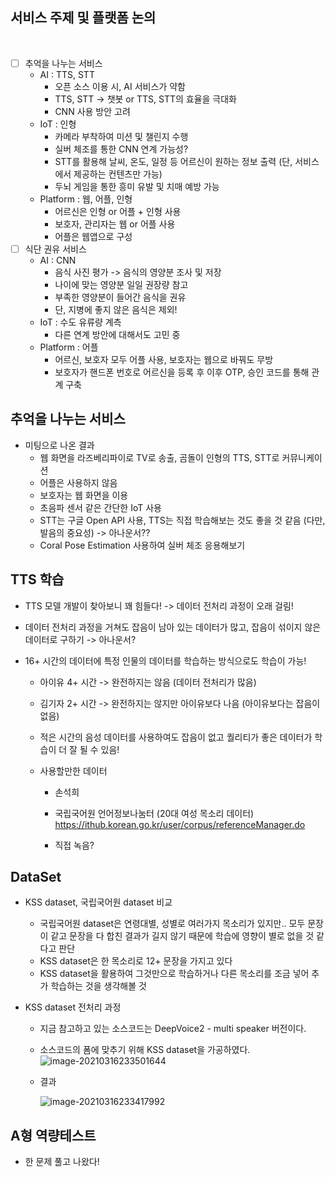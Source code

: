 <h2>서비스 주제 및 플랫폼 논의</h2><br>

- [ ] 추억을 나누는 서비스<br>
  - AI : TTS, STT<br>
    - 오픈 소스 이용 시, AI 서비스가 약함<br>
    - TTS, STT -> 챗봇 or TTS, STT의 효율을 극대화<br>
    - CNN 사용 방안 고려<br>
  - IoT : 인형<br>
    - 카메라 부착하여 미션 및 챌린지 수행<br>
    - 실버 체조를 통한 CNN 연계 가능성?<br>
    - STT를 활용해 날씨, 온도, 일정 등 어르신이 원하는 정보 출력 (단, 서비스에서 제공하는 컨텐츠만 가능)<br>
    - 두뇌 게임을 통한 흥미 유발 및 치매 예방 가능<br>
  - Platform : 웹, 어플, 인형<br>
    - 어르신은 인형 or 어플 + 인형 사용<br>
    - 보호자, 관리자는 웹 or 어플 사용<br>
    - 어플은 웹앱으로 구성<br>
- [ ] 식단 권유 서비스<br>
  - AI : CNN<br>
    - 음식 사진 평가 -> 음식의 영양분 조사 및 저장<br>
    - 나이에 맞는 영양분 일일 권장량 참고<br>
    - 부족한 영양분이 들어간 음식을 권유<br>
    - 단, 지병에 좋지 않은 음식은 제외!<br>
  - IoT : 수도 유류량 계측<br>
    - 다른 연계 방안에 대해서도 고민 중<br>
  - Platform : 어플<br>
    - 어르신, 보호자 모두 어플 사용, 보호자는 웹으로 바꿔도 무방<br>
    - 보호자가 핸드폰 번호로 어르신을 등록 후 이후 OTP, 승인 코드를 통해 관계 구축<br>



<h2>추억을 나누는 서비스</h2>

- 미팅으로 나온 결과 <br>
  - 웹 화면을 라즈베리파이로 TV로 송출, 곰돌이 인형의 TTS, STT로 커뮤니케이션<br>
  - 어플은 사용하지 않음<br>
  - 보호자는 웹 화면을 이용<br>
  - 초음파 센서 같은 간단한 IoT 사용<br>
  - STT는 구글 Open API 사용, TTS는 직접 학습해보는 것도 좋을 것 같음 (다만, 발음의 중요성) -> 아나운서??<br>
  - Coral Pose Estimation 사용하여 실버 체조 응용해보기<br>



<h2>TTS 학습</h2>

- TTS 모델 개발이 찾아보니 꽤 힘들다! -> 데이터 전처리 과정이 오래 걸림!

- 데이터 전처리 과정을 거쳐도 잡음이 남아 있는 데이터가 많고, 잡음이 섞이지 않은 데이터로 구하기 -> 아나운서?

- 16+ 시간의 데이터에 특정 인물의 데이터를 학습하는 방식으로도 학습이 가능!

  - 아이유 4+ 시간 -> 완전하지는 않음 (데이터 전처리가 많음)

  - 김기자 2+ 시간 -> 완전하지는 않지만 아이유보다 나음 (아이유보다는 잡음이 없음)

  - 적은 시간의 음성 데이터를 사용하여도 잡음이 없고 퀄리티가 좋은 데이터가 학습이 더 잘 될 수 있음!

  - 사용할만한 데이터

    - 손석희

    - 국립국어원 언어정보나눔터 (20대 여성 목소리 데이터) https://ithub.korean.go.kr/user/corpus/referenceManager.do

    - 직접 녹음?




<h2> DataSet</h2>

- KSS dataset, 국립국어원 dataset 비교
  - 국립국어원 dataset은 연령대별, 성별로 여러가지 목소리가 있지만.. 모두 문장이 같고 문장을 다 합친 결과가 길지 않기 때문에 학습에 영향이 별로 없을 것 같다고 판단
  - KSS dataset은 한 목소리로 12+ 문장을 가지고 있다
  - KSS dataset을 활용하여 그것만으로 학습하거나 다른 목소리를 조금 넣어 추가 학습하는 것을 생각해볼 것

- KSS dataset 전처리 과정

  - 지금 참고하고 있는 소스코드는 DeepVoice2 - multi speaker 버전이다.

  - 소스코드의 폼에 맞추기 위해 KSS dataset을 가공하였다.![image-20210316233501644](C:\Users\power\AppData\Roaming\Typora\typora-user-images\image-20210316233501644.png)

    

  - 결과

    ![image-20210316233417992](C:\Users\power\AppData\Roaming\Typora\typora-user-images\image-20210316233417992.png)



<h2>A형 역량테스트</h2>

- 한 문제 풀고 나왔다!